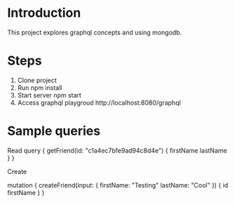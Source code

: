 # Introduction

This project explores graphql concepts and using mongodb.

# Steps

1. Clone project
2. Run npm install
3. Start server npm start
4. Access graphql playgroud http://localhost:8080/graphql

# Sample queries

Read
query {
  getFriend(id: "c1a4ec7bfe9ad94c8d4e") {
    firstName
    lastName
  }
}

Create

mutation {
  createFriend(input: {
    firstName: "Testing"
    lastName: "Cool"
  }) {
    id
    firstName
  }
}